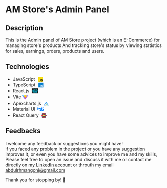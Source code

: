 # AM Store's Admin Panel

## Description

This is the Admin panel of AM Store project (which is an E-Commerce) for managing store's products
And tracking store's status by viewing statistics for sales, earnings, orders, products and users.

## Technologies

- JavaScript <img src="./icons_readme/javascript.svg" style="width: 15px;height: 15px; transform: translate(6px, 3px)">
- TypeScript <img src="./icons_readme/typescript.svg" style="width: 15px;height: 15px; transform: translate(6px, 3px)">
- React.js <img src="./icons_readme/react.svg" style="width: 20px;height: 16px; transform: translate(4px, 3px)">
- Vite <img src="./icons_readme/vite.svg" style="width: 20px; height: 15px; transform: translate(0px, 3px)">
- Apexcharts.js <img src="./icons_readme/apexcharts.png" style="width: 20px;height: 18px; transform: translate(2px, 4px)">
- Material UI <img src="./icons_readme/Material-UI.svg" style="width: 20px;height: 15px; transform: translate(3px, 3px)">
- React Query <img src="./icons_readme/react-query.svg" style="width: 17px;height: 17px; transform: translate(3px, 4px)">

## Feedbacks

I welcome any feedback or suggestions you might have! <br>
if you faced any problem in the project or you have any suggestion improves it,
or even you have some advices to improve me and my skills, <br>
Please feel free to open an issue and discuss it with me or contact me directly on [my LinkedIn account](https://www.linkedin.com/in/abdulrhman-goni-857a36275/)
or throuth my email abdulrhmangoni@gmail.com

Thank you for stopping by! 🌟
